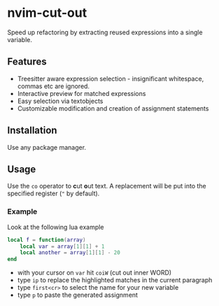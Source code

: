 # nvim-cut-out
Speed up refactoring by extracting reused expressions into a single variable.

## Features
- Treesitter aware expression selection - insignificant whitespace, commas etc are ignored.
- Interactive preview for matched expressions
- Easy selection via textobjects
- Customizable modification and creation of assignment statements

## Installation
Use any package manager.

## Usage
Use the `co` operator to **c**ut **o**ut text.
A replacement will be put into the specified register (`"` by default).

### Example
Look at the following lua example
```lua
local f = function(array)
    local var = array[1][1] + 1
    local another = array[1][1] - 20
end
```

- with your cursor on `var` hit `coiW` (cut out inner WORD)
- type `ip` to replace the highlighted matches in the current paragraph
- type `first<cr>` to select the name for your new variable
- type `p` to paste the generated assignment
